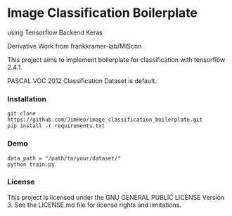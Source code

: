 # Image Classification Boilerplate
using Tensorflow Backend Keras

Derivative Work from frankkramer-lab/MIScnn

This project aims to implement boilerplate for classification with tensorflow 2.4.1.

PASCAL VOC 2012 Classification Dataset is default.

### Installation

```
git clone https://github.com/JimHeo/image_classification_boilerplate.git
pip install -r requirements.txt
```

### Demo

```
data_path = "/path/to/your/dataset/"
python train.py
```

### License

This project is licensed under the GNU GENERAL PUBLIC LICENSE Version 3.
See the LICENSE.md file for license rights and limitations.